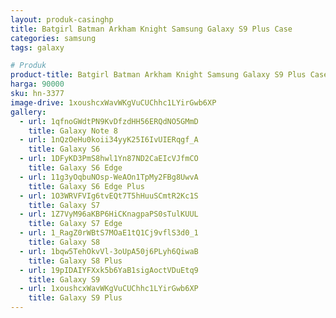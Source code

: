 ```yaml
---
layout: produk-casinghp
title: Batgirl Batman Arkham Knight Samsung Galaxy S9 Plus Case
categories: samsung
tags: galaxy

# Produk
product-title: Batgirl Batman Arkham Knight Samsung Galaxy S9 Plus Case
harga: 90000
sku: hn-3377
image-drive: 1xoushcxWavWKgVuCUChhc1LYirGwb6XP
gallery:
  - url: 1qfnoGWdtPN9KvDfzdHH56ERQdNO5GMmD
    title: Galaxy Note 8
  - url: 1nQzOeHu0koii34yyK25I6IvUIERqgf_A
    title: Galaxy S6
  - url: 1DFyKD3PmS8hwl1Yn87ND2CaEIcVJfmCO
    title: Galaxy S6 Edge
  - url: 11g3yOqbuNOsp-WeAOn1TpMy2FBg8UwvA
    title: Galaxy S6 Edge Plus
  - url: 1O3WRVFVIg6tvEQt7T5hHuuSCmtR2Kc1S
    title: Galaxy S7
  - url: 1Z7VyM96aKBP6HiCKnagpaPS0sTulKUUL
    title: Galaxy S7 Edge
  - url: 1_RagZ0rWBtS7MOaE1tQ1Cj9vflS3d0_1
    title: Galaxy S8
  - url: 1bqw5TehOkvVl-3oUpA50j6PLyh6QiwaB
    title: Galaxy S8 Plus
  - url: 19pIDAIYFXxk5b6YaB1sigAoctVDuEtq9
    title: Galaxy S9
  - url: 1xoushcxWavWKgVuCUChhc1LYirGwb6XP
    title: Galaxy S9 Plus
---
```

